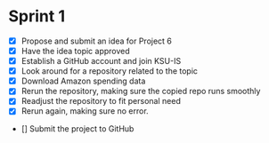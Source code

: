 # Sprint 1
- [x] Propose and submit an idea for Project 6
- [x] Have the idea topic approved
- [x] Establish a GitHub account and join KSU-IS
- [x] Look around for a repository related to the topic
- [x] Download Amazon spending data
- [x] Rerun the repository, making sure the copied repo runs smoothly
- [x] Readjust the repository to fit personal need
- [x] Rerun again, making sure no error.
- [] Submit the project to GitHub
